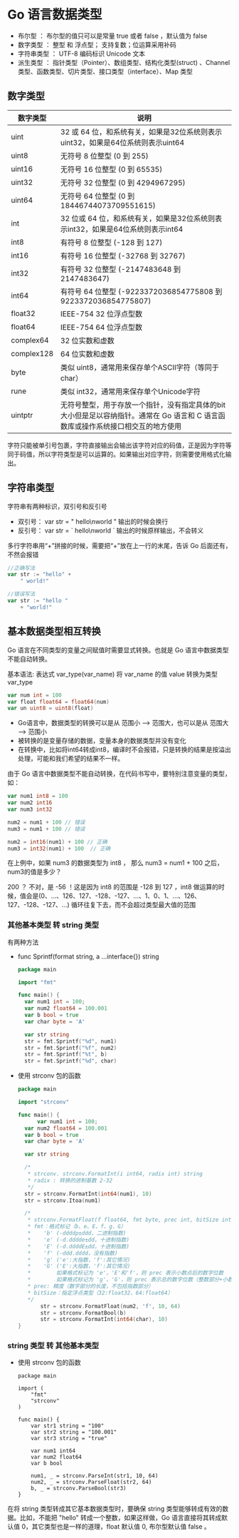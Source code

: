 
# Go 语言数据类型
- 布尔型 ： 布尔型的值只可以是常量 true 或者 false ，默认值为 false
- 数字类型 ： 整型 和 浮点型； 支持复数；位运算采用补码
- 字符串类型 ： UTF-8 编码标识 Unicode 文本
- 派生类型 ： 指针类型（Pointer）、数组类型、结构化类型(struct) 、Channel 类型、函数类型、切片类型、接口类型（interface）、Map 类型

## 数字类型
|数字类型|说明|
|--|--|
|uint|32 或 64 位，和系统有关，如果是32位系统则表示uint32，如果是64位系统则表示uint64|
|uint8|无符号 8 位整型 (0 到 255)|
|uint16|无符号 16 位整型 (0 到 65535)|
|uint32|无符号 32 位整型 (0 到 4294967295)|
|uint64|无符号 64 位整型 (0 到 18446744073709551615)|
|int|32 位或 64 位，和系统有关，如果是32位系统则表示int32，如果是64位系统则表示int64|
|int8|有符号 8 位整型 (-128 到 127)|
|int16|有符号 16 位整型 (-32768 到 32767)|
|int32|有符号 32 位整型 (-2147483648 到 2147483647)|
|int64|有符号 64 位整型 (-9223372036854775808 到 9223372036854775807)|
|float32|IEEE-754 32 位浮点型数|
|float64|IEEE-754 64 位浮点型数|
|complex64|32 位实数和虚数|
|complex128|64 位实数和虚数|
|byte|类似 uint8，通常用来保存单个ASCII字符（等同于char）|
|rune|类似 int32，通常用来保存单个Unicode字符|
|uintptr|无符号整型，用于存放一个指针，没有指定具体的bit大小但是足以容纳指针。通常在 Go 语言和 C 语言函数库或操作系统接口相交互的地方使用|

字符只能被单引号包裹，字符直接输出会输出该字符对应的码值，正是因为字符等同于码值，所以字符类型是可以运算的。如果输出对应字符，则需要使用格式化输出。

## 字符串类型
字符串有两种标识，双引号和反引号
- 双引号： var str =  " hello\nworld "  输出的时候会换行
- 反引号： var str = \` hello\nworld \` 输出的时候原样输出，不会转义

多行字符串用“+”拼接的时候，需要把“+”放在上一行的末尾，告诉 Go 后面还有，不然会报错
``` go
//正确写法
var str := "hello" +
	" world!"

//错误写法
var str := "hello "
	+ "world!"
```

## 基本数据类型相互转换
Go 语言在不同类型的变量之间赋值时需要显式转换。也就是 Go 语言中数据类型不能自动转换。

基本语法: 表达式 var_type(var_name) 将 var_name 的值 value 转换为类型 var_type
``` go
var num int = 100
var float float64 = float64(num)
var un uint8 = uint8(float)
```
- Go语言中，数据类型的转换可以是从 范围小 --> 范围大，也可以是从 范围大 --> 范围小
- 被转换的是变量存储的数据，变量本身的数据类型并没有变化
- 在转换中，比如将int64转成int8，编译时不会报错，只是转换的结果是按溢出处理，可能和我们希望的结果不一样。

由于  Go 语言中数据类型不能自动转换，在代码书写中，要特别注意变量的类型，如：
``` go
var num1 int8 = 100
var num2 int16
var num3 int32

num2 = num1 + 100 // 错误
num3 = num1 + 100 // 错误

num2 = int16(num1) + 100 // 正确
num3 = int32(num1) + 100  // 正确
```
在上例中，如果 num3 的数据类型为 int8 ， 那么 num3 = num1 + 100 之后，num3的值是多少？

200 ？ 不对，是 -56 ！这是因为 int8 的范围是 -128 到 127 ，int8 做运算的时候，值会是(0、...、126、127、-128、-127、...、1、0、1、...、126、127、-128、-127、...) 循环往复下去，而不会超过类型最大值的范围

### 其他基本类型 转 string 类型
有两种方法
- func Sprintf(format string, a ...interface{}) string
  ``` go
  package main

  import "fmt"

  func main() {
    var num1 int = 100;
    var num2 float64 = 100.001
    var b bool = true
    var char byte = 'A'

    var str string
    str = fmt.Sprintf("%d", num1)
    str = fmt.Sprintf("%f", num2)
    str = fmt.Sprintf("%t", b)
    str = fmt.Sprintf("%d", char)
  ```
- 使用 strconv 包的函数
  ``` go
  package main

  import "strconv"

  func main() {
		var num1 int = 100;
    var num2 float64 = 100.001
    var b bool = true
    var char byte = 'A'

    var str string

    /*
     * strconv. strconv.FormatInt(i int64, radix int) string
     * radix : 转换的进制基数 2-32
     */
    str = strconv.FormatInt(int64(num1), 10)
    str = strconv.Itoa(num1)

    /*
     * strconv.FormatFloat(f float64, fmt byte, prec int, bitSize int) string
     * fmt：格式标记（b、e、E、f、g、G）
     *    'b' (-ddddp±ddd，二进制指数)
     *    'e' (-d.dddde±dd，十进制指数)
     *    'E' (-d.ddddE±dd，十进制指数)
     *    'f' (-ddd.dddd，没有指数)
     *    'g' ('e':大指数，'f':其它情况)
     *    'G' ('E':大指数，'f':其它情况)
     *        如果格式标记为 'e'，'E'和'f'，则 prec 表示小数点后的数字位数
     *        如果格式标记为 'g'，'G'，则 prec 表示总的数字位数（整数部分+小数部分）
     * prec: 精度（数字部分的长度，不包括指数部分）
     * bitSize：指定浮点类型（32:float32、64:float64）
     */
		 str = strconv.FormatFloat(num2, 'f', 10, 64)
		 str = strconv.FormatBool(b)
		 str = strconv.FormatInt(int64(char), 10)
  }
  ```
### string 类型 转 其他基本类型
- 使用 strconv 包的函数
  ```
  package main

  import (
      "fmt"
      "strconv"
  )

  func main() {
      var str1 string = "100"
      var str2 string = "100.001"
      var str3 string = "true"

      var num1 int64
      var num2 float64
      var b bool

      num1, _ = strconv.ParseInt(str1, 10, 64)
      num2, _ = strconv.ParseFloat(str2, 64)
      b, _ = strconv.ParseBool(str3)
  }
  ```
在将 string 类型转成其它基本数据类型时，要确保 string 类型能够转成有效的数据。比如，不能把 "hello" 转成一个整数，如果这样做，Go 语言直接将其转成默认值 0，其它类型也是一样的道理，float 默认值 0, 布尔型默认值 false 。
